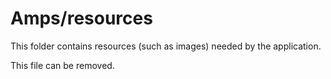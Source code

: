 # Amps/resources

This folder contains resources (such as images) needed by the application. 

This file can be removed.

